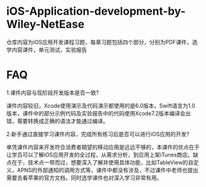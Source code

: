 # iOS-Application-development-by-Wiley-NetEase
<p>
	仓库内容为iOS应用开发课程习题，每章习题包括四个部分，分别为PDF课件，选学内容课件，单元测试，实验报告
</p>

# FAQ
<p>
	1.课件内容与现阶段开发版本是否一致?
</p>

<p>
	课件内容较旧，Xcode使用演示及代码演示都使用的是6.0版本，Swift语言为1.0版本，课件中的部分示例代码及实验报告中的代码使用Xcode7.2版本编译会出错，需要转换成正确的语法才能通过编译。
</p>

<p>
	2.新手通过直接学习课件内容，完成所有练习后是否可以进行iOS应用的开发?
</p>
<p>
	单凭课件内容来开发符合消费者期望的移动应用是远远不够的，本课件的优点在于让学员可以了解iOS应用开发的全过程，从需求分析，到应用上架iTunes商店。缺点在于，技术点一带而过，想要深入了解并使用具体功能，比如TableView的自定义，APNS的外部通知的调用方式等，课件中都没有涉及，不过课件中老师也提出需要去看苹果的官方文档，同时选学课件也对深入学习非常有用。
</p>
